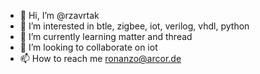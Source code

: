 - 👋 Hi, I’m @rzavrtak
- 👀 I’m interested in btle, zigbee, iot, verilog, vhdl, python
- 🌱 I’m currently learning matter and thread
- 💞️ I’m looking to collaborate on iot
- 📫 How to reach me ronanzo@arcor.de

<!---
rzavrtak/rzavrtak is a ✨ special ✨ repository because its `README.md` (this file) appears on your GitHub profile.
You can click the Preview link to take a look at your changes.
--->
